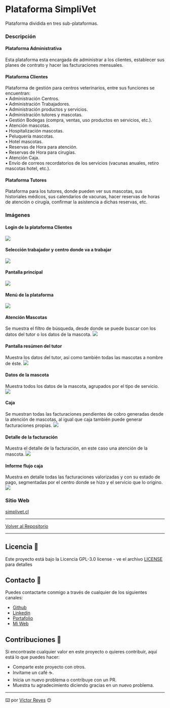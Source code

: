# Plataforma SimpliVet
Plataforma dividida en tres sub-plataformas.

### Descripción
#### Plataforma Administrativa
Esta plataforma esta encargada de administrar a los clientes, establecer sus planes de contrato y hacer las facturaciones mensuales.

#### Plataforma Clientes
Plataforma de gestión para centros veterinarios, entre sus funciones se encuentran:<br/>
•	Administración Centros.<br/>
•	Administración Trabajadores.<br/>
•	Administración productos y servicios.<br/>
•	Administración tutores y mascotas.<br/>
•	Gestión Bodegas (compra, ventas, uso productos en servicios, etc.).<br/>
•	Atención mascotas.<br/>
•	Hospitalización mascotas.<br/>
•	Peluquería mascotas.<br/>
•	Hotel mascotas.<br/>
•	Reservas de Hora para atención.<br/>
•	Reservas de Hora para cirugías.<br/>
•	Atención Caja.<br/>
•	Envío de correos recordatorios de los servicios (vacunas anuales, retiro mascotas hotel, etc.).

#### Plataforma Tutores
Plataforma para los tutores, donde pueden ver sus mascotas, sus historiales médicos, sus calendarios de vacunas, hacer reservas de horas de atención o cirugía, confirmar la asistencia a dichas reservas, etc.

### Imágenes
#### Login de la plataforma Clientes
<img src='https://raw.githubusercontent.com/tenshi98/Trabajo_Imagenes/main/Plataforma%20SimpliVet/src/img_1.jpg' />

#### Selección trabajador y centro donde va a trabajar
<img src='https://raw.githubusercontent.com/tenshi98/Trabajo_Imagenes/main/Plataforma%20SimpliVet/src/img_2.jpg' />

#### Pantalla principal
<img src='https://raw.githubusercontent.com/tenshi98/Trabajo_Imagenes/main/Plataforma%20SimpliVet/src/img_3.jpg' />

#### Menú de la plataforma
<img src='https://raw.githubusercontent.com/tenshi98/Trabajo_Imagenes/main/Plataforma%20SimpliVet/src/img_4.jpg' />

#### Atención Mascotas
Se muestra el filtro de búsqueda, desde donde se puede buscar con los datos del tutor o los datos de la mascota.
<img src='https://raw.githubusercontent.com/tenshi98/Trabajo_Imagenes/main/Plataforma%20SimpliVet/src/img_5.jpg' />

#### Pantalla resúmen del tutor
Muestra los datos del tutor, asi como también todas las mascotas a nombre de éste.
<img src='https://raw.githubusercontent.com/tenshi98/Trabajo_Imagenes/main/Plataforma%20SimpliVet/src/img_6.jpg' />

#### Datos de la mascota
Muestra todos los datos de la mascota, agrupados por el tipo de servicio.
<img src='https://raw.githubusercontent.com/tenshi98/Trabajo_Imagenes/main/Plataforma%20SimpliVet/src/img_7.jpg' />

#### Caja
Se muestran todas las facturaciones pendientes de cobro generadas desde la atención de mascotas, al igual que caja también puede generar facturaciones propias.
<img src='https://raw.githubusercontent.com/tenshi98/Trabajo_Imagenes/main/Plataforma%20SimpliVet/src/img_8.jpg' />

#### Detalle de la facturación
Muestra el detalle de la facturación, en este caso una atención de la mascota.
<img src='https://raw.githubusercontent.com/tenshi98/Trabajo_Imagenes/main/Plataforma%20SimpliVet/src/img_9.jpg' />

#### Informe flujo caja
Muestra en detalle todas las facturaciones valorizadas y con su estado de pago, segmentadas por el centro donde se hizo y el servicio que lo origino.
<img src='https://raw.githubusercontent.com/tenshi98/Trabajo_Imagenes/main/Plataforma%20SimpliVet/src/img_10.jpg' />

### Sitio Web
[simplivet.cl](https://simplivet.cl/)

---

[Volver al Repositorio](https://github.com/tenshi98/Trabajo_Imagenes/)

---

## Licencia 📄
Este proyecto está bajo la Licencia GPL-3.0 license - ve el archivo [LICENSE](LICENSE) para detalles

## Contacto 📖
Puedes contactarte conmigo a través de cualquier de los siguientes canales:
- [Github](https://github.com/tenshi98)
- [Linkedin](https://www.linkedin.com/in/victor-reyes-galvez/)
- [Portafolio](https://tenshi98.github.io/portafolio/)
- [Mi Web](https://web.digitalcreations.cl/)

## Contribuciones 🎁
Si encontraste cualquier valor en este proyecto o quieres contribuir, aquí está lo que puedes hacer:

- Comparte este proyecto con otros.
- Invítame un café ☕.
- Inicia un nuevo problema o contribuye con un PR.
- Muestra tu agradecimiento diciendo gracias en un nuevo problema.

---

⌨️ por [Víctor Reyes](https://github.com/tenshi98) 😊
